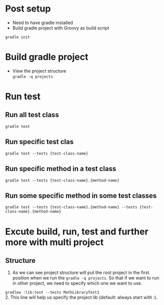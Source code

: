 # Post setup
- Need to have gradle installed
- Build gradle project with Groovy as build script <br>

```gradle init```

# Build gradle project
- View the project structure <br>
```gradle -q projects```

# Run test
## Run all test class <br>
```gradle test```
## Run specific test clas <br>
```gradle test --tests {test-class-name}```
## Run specific method in a test class <br>
```gradle test --tests {test-class-name}.{method-name}```
## Run some specific method in some test classes <br>
```gradle test --tests {test-class-name}.{method-name} --tests {test-class-name}.{method-name}```

# Excute build, run, test and further more with multi project
## Structure
1. As we can see project structure will put the root project in the first position when we run the ```gradle -q projects```. So that if we want to run in other project, we need to specify which one we want to use. <br>

```gradlew :lib:test --tests MathLibraryTest1``` <br>
2. This line will help us specify the project lib (default: always start with :).